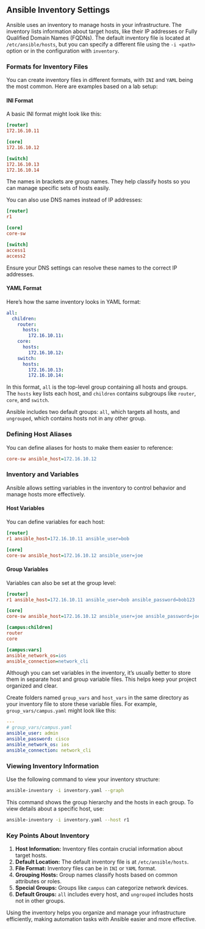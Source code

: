 ## Ansible Inventory Settings

Ansible uses an inventory to manage hosts in your infrastructure. The inventory lists information about target hosts, like their IP addresses or Fully Qualified Domain Names (FQDNs). The default inventory file is located at `/etc/ansible/hosts`, but you can specify a different file using the `-i <path>` option or in the configuration with `inventory`.

### Formats for Inventory Files

You can create inventory files in different formats, with `INI` and `YAML` being the most common. Here are examples based on a lab setup:

#### INI Format

A basic INI format might look like this:

```ini
[router]
172.16.10.11

[core]
172.16.10.12

[switch]
172.16.10.13
172.16.10.14
```

The names in brackets are group names. They help classify hosts so you can manage specific sets of hosts easily.

You can also use DNS names instead of IP addresses:

```ini
[router]
r1

[core]
core-sw

[switch]
access1
access2
```

Ensure your DNS settings can resolve these names to the correct IP addresses.

#### YAML Format

Here’s how the same inventory looks in YAML format:

```yaml
all:
  children:
    router:
      hosts:
        172.16.10.11:
    core:
      hosts:
        172.16.10.12:
    switch:
      hosts:
        172.16.10.13:
        172.16.10.14:
```

In this format, `all` is the top-level group containing all hosts and groups. The `hosts` key lists each host, and `children` contains subgroups like `router`, `core`, and `switch`.

Ansible includes two default groups: `all`, which targets all hosts, and `ungrouped`, which contains hosts not in any other group.

### Defining Host Aliases

You can define aliases for hosts to make them easier to reference:

```ini
core-sw ansible_host=172.16.10.12
```

### Inventory and Variables

Ansible allows setting variables in the inventory to control behavior and manage hosts more effectively.

#### Host Variables

You can define variables for each host:

```ini
[router]
r1 ansible_host=172.16.10.11 ansible_user=bob

[core]
core-sw ansible_host=172.16.10.12 ansible_user=joe
```

#### Group Variables

Variables can also be set at the group level:

```ini
[router]
r1 ansible_host=172.16.10.11 ansible_user=bob ansible_password=bob123

[core]
core-sw ansible_host=172.16.10.12 ansible_user=joe ansible_password=joe123

[campus:children]
router
core

[campus:vars]
ansible_network_os=ios
ansible_connection=network_cli
```

Although you can set variables in the inventory, it’s usually better to store them in separate host and group variable files. This helps keep your project organized and clear.

Create folders named `group_vars` and `host_vars` in the same directory as your inventory file to store these variable files. For example, `group_vars/campus.yaml` might look like this:

```yaml
---
# group_vars/campus.yaml
ansible_user: admin
ansible_password: cisco
ansible_network_os: ios
ansible_connection: network_cli
```

### Viewing Inventory Information

Use the following command to view your inventory structure:

```bash
ansible-inventory -i inventory.yaml --graph
```

This command shows the group hierarchy and the hosts in each group. To view details about a specific host, use:

```bash
ansible-inventory -i inventory.yaml --host r1
```

### Key Points About Inventory

1. **Host Information:** Inventory files contain crucial information about target hosts.
2. **Default Location:** The default inventory file is at `/etc/ansible/hosts`.
3. **File Format:** Inventory files can be in `INI` or `YAML` format.
4. **Grouping Hosts:** Group names classify hosts based on common attributes or roles.
5. **Special Groups:** Groups like `campus` can categorize network devices.
6. **Default Groups:** `all` includes every host, and `ungrouped` includes hosts not in other groups.

Using the inventory helps you organize and manage your infrastructure efficiently, making automation tasks with Ansible easier and more effective.
